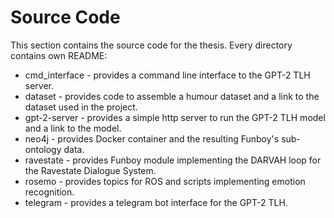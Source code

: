 # Source Code

This section contains the source code for the thesis. Every directory contains own README:

* cmd_interface - provides a command line interface to the GPT-2 TLH server.
* dataset - provides code to assemble a humour dataset and a link to the dataset used in the project.
* gpt-2-server - provides a simple http server to run the GPT-2 TLH model and a link to the model.
* neo4j - provides Docker container and the resulting Funboy's sub-ontology data.
* ravestate - provides Funboy module implementing the DARVAH loop for the Ravestate Dialogue System. 
* rosemo - provides topics for ROS and scripts implementing emotion recognition.
* telegram - provides a telegram bot interface for the GPT-2 TLH.


